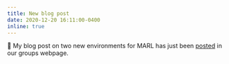 ```yaml
---
title: New blog post
date: 2020-12-20 16:11:00-0400
inline: true
---
```


:robot: My blog post on two new environments for MARL has just been [posted](https://agents.inf.ed.ac.uk/blog/new-environments-algorithm-multiagent-rl/) in our groups webpage.
